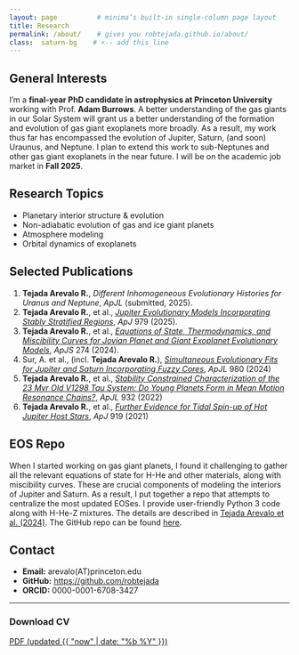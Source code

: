 ```yaml
---
layout: page          # minima’s built-in single-column page layout
title: Research
permalink: /about/    # gives you robtejada.github.io/about/
class:  saturn-bg    # <-- add this line
---
```


## General Interests  <!-- WHY: committees scan the first 100 words -->
I’m a **final-year PhD candidate in astrophysics at Princeton University** working with Prof. **Adam Burrows**.
A better understanding of the gas giants in our Solar System will grant us a better understanding of the formation and evolution of gas giant exoplanets more broadly.
As a result, my work thus far has encompassed the evolution of Jupiter, Saturn, (and soon) Uraunus, and Neptune.
I plan to extend this work to sub-Neptunes and other gas giant exoplanets in the near future.
I will be on the academic job market in **Fall 2025**.

## Research Topics  <!-- WHY: strong keyword signal for search committees -->
* Planetary interior structure & evolution
* Non-adiabatic evolution of gas and ice giant planets
* Atmosphere modeling
* Orbital dynamics of exoplanets

## Selected Publications  <!-- WHY: showcase peer-reviewed output up front -->
1. **Tejada Arevalo R.**, *Different Inhomogeneous Evolutionary Histories for Uranus and Neptune*, *ApJL* (submitted, 2025).
2. **Tejada Arevalo R.**, et al., [*Jupiter Evolutionary Models Incorporating Stably Stratified Regions*](https://iopscience.iop.org/article/10.3847/1538-4357/ada030), *ApJ* 979 (2025).
3. **Tejada Arevalo R.**, et al., [*Equations of State, Thermodynamics, and Miscibility Curves for Jovian Planet and Giant Exoplanet Evolutionary Models*](https://iopscience.iop.org/article/10.3847/1538-4365/ad6cd7), *ApJS* 274 (2024).
4. Sur, A. et al., (incl. **Tejada Arevalo R.**), [*Simultaneous Evolutionary Fits for Jupiter and Saturn Incorporating Fuzzy Cores*](https://iopscience.iop.org/article/10.3847/2041-8213/adad62), *ApJL* 980 (2024)
5. **Tejada Arevalo R.**, et al., [*Stability Constrained Characterization of the 23 Myr Old V1298 Tau System: Do Young Planets Form in Mean Motion Resonance Chains?*](https://iopscience.iop.org/article/10.3847/2041-8213/ac70e0), *ApJL* 932 (2022)
6. **Tejada Arevalo R.**, et al., [*Further Evidence for Tidal Spin-up of Hot Jupiter Host Stars*](https://iopscience.iop.org/article/10.3847/1538-4357/ac1429), *ApJ* 919 (2021)

## EOS Repo

When I started working on gas giant planets, I found it challenging to gather all the relevant equations of state for H-He and other materials, along with miscibility curves.
These are crucial components of modeling the interiors of Jupiter and Saturn. As a result, I put together a repo that attempts to centralize the most updated EOSes. I provide
user-friendly Python 3 code along with H-He-Z mixtures. The details are described in [Tejada Arevalo et al. (2024)](https://iopscience.iop.org/article/10.3847/1538-4365/ad6cd7).
The GitHub repo can be found [here](https://github.com/robtejada/eos/tree/main).

## Contact  <!-- WHY: make it trivial to reach you -->
* **Email:** arevalo(AT)princeton.edu
* **GitHub:** <https://github.com/robtejada>
* **ORCID:** 0000-0001-6708-3427

---

### Download CV

[PDF (updated {{ "now" | date: "%b %Y" }})](/assets/cv_2025.pdf)